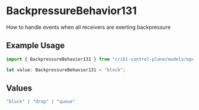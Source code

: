 # BackpressureBehavior131

How to handle events when all receivers are exerting backpressure

## Example Usage

```typescript
import { BackpressureBehavior131 } from "cribl-control-plane/models/operations";

let value: BackpressureBehavior131 = "block";
```

## Values

```typescript
"block" | "drop" | "queue"
```